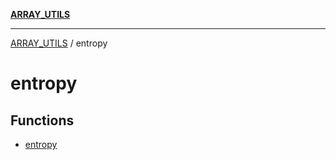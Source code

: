 [**ARRAY_UTILS**](../README.md)

***

[ARRAY_UTILS](../README.md) / entropy

# entropy

## Functions

- [entropy](functions/entropy.md)
